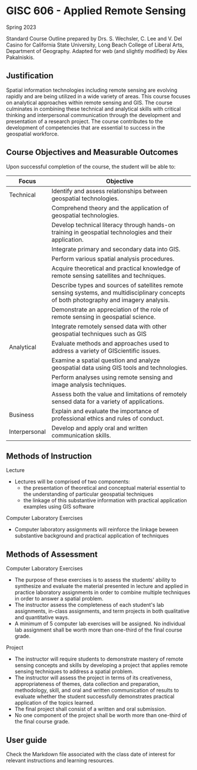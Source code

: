 # GISC 606 - Applied Remote Sensing

Spring 2023

Standard Course Outline prepared by Drs. S. Wechsler, C. Lee and V. Del Casino for California State University, Long Beach College of Liberal Arts, Department of Geography. Adapted for web (and slightly modified) by Alex Pakalniskis.

## Justification
Spatial information technologies including remote sensing are evolving rapidly and are being utilized in a wide variety of areas. This course focuses on analytical approaches within remote sensing and GIS. The course culminates in combining these technical and analytical skills with critical thinking and interpersonal communication through the development and presentation of a research project. The course contributes to the development of competencies that are essential to success in the geospatial workforce.

## Course Objectives and Measurable Outcomes
Upon successful completion of the course, the student will be able to:

| Focus | Objective |
| --- | --- |
| Technical | Identify and assess relationships between geospatial technologies. | 
|  |  Comprehend theory and the application of geospatial technologies. |
|  | Develop technical literacy through hands-on training in geospatial technologies and their application. | 
|  | Integrate primary and secondary data into GIS. | 
|  |  Perform various spatial analysis procedures. | 
|  | Acquire theoretical and practical knowledge of remote sensing satellites and techniques. |
|  |  Describe types and sources of satellites remote sensing systems, and multidisciplinary concepts of both photography and imagery analysis. |
|  |  Demonstrate an appreciation of the role of remote sensing in geospatial science. |
|  |  Integrate remotely sensed data with other geospatial techniques such as GIS |
| Analytical | Evaluate methods and approaches used to address a variety of GIScientific issues. |
|  | Examine a spatial question and analyze geospatial data using GIS tools and technologies. |
|  | Perform analyses using remote sensing and image analysis techniques. |
|  | Assess both the value and limitations of remotely sensed data for a variety of applications. |
| Business | Explain and evaluate the importance of professional ethics and rules of conduct. |
| Interpersonal | Develop and apply oral and written communication skills. |

## Methods of Instruction
Lecture
* Lectures will be comprised of two components:
    * the presentation of theoretical and conceptual material essential to the understanding of particular geospatial techniques
    * the linkage of this substantive information with practical application examples using GIS software

Computer Laboratory Exercises
* Computer laboratory assignments will reinforce the linkage beween substantive background and practical application of techniques

## Methods of Assessment
Computer Laboratory Exercises
* The purpose of these exercises is to assess the students' ability to synthesize and evaluate the material presented in lecture and applied in practice laboratory assignments in order to combine multiple techniques in order to answer a spatial problem.
* The instructor assess the completeness of each student's lab assignments, in-class assignments, and term projects in both qualitative and quantitative ways.
* A minimum of 5 computer lab exercises will be assigned. No individual lab assignment shall be worth more than one-third of the final course grade.

Project
* The instructor will require students to demonstrate mastery of remote sensing concepts and skills by developing a project that applies remote sensing techniques to address a spatial problem. 
* The instructor will assess the project in terms of its creativeness, appropriateness of themes, data collection and preparation, methodology, skill, and oral and written communication of results to evaluate whether the student successfully demonstrates practical application of the topics learned. 
* The final project shall consist of a written and oral submission. 
* No one component of the project shall be worth more than one-third of the final course grade. 


## User guide
Check the Markdown file associated with the class date of interest for relevant instructions and learning resources.
